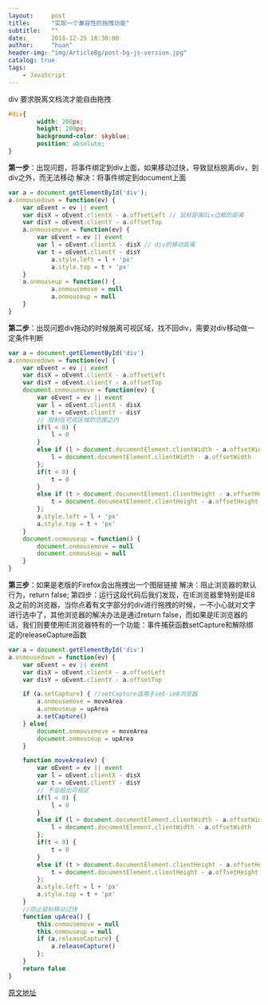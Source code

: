 ```yaml
---
layout:     post
title:      "实现一个兼容性的拖拽功能"
subtitle:   ""
date:       2018-12-25 18:30:00
author:     "huan"
header-img: "img/ArticleBg/post-bg-js-version.jpg"
catalog: true
tags:
    - JavaScript
---
```




div 要求脱离文档流才能自由拖拽

```css
#div{
		width: 200px;
		height: 200px;
		background-color: skyblue;
		position: absolute;  
}
```

**第一步**：出现问题，将事件绑定到div上面，如果移动过快，导致鼠标脱离div，到div之外，而无法移动
解决：将事件绑定到document上面

```javascript
var a = document.getElementById('div');
a.onmousedown = function(ev) {
	var oEvent = ev || event
	var disX = oEvent.clientX - a.offsetLeft // 鼠标距离div边框的距离
	var disY = oEvent.clientY - a.offsetTop
	a.onmousemove = function(ev) {
		var oEvent = ev || event
		var l = oEvent.clientX - disX // div的移动距离
		var t = oEvent.clientY - disY
			a.style.left = l + 'px'
			a.style.top = t + 'px'
	}
	a.onmouseup = function() {
			a.onmousemove = null
			a.onmouseup = null
	}
}
```

**第二步**：出现问题div拖动的时候脱离可视区域，找不回div，需要对div移动做一定条件判断

```javascript
var a = document.getElementById('div')
a.onmousedown = function(ev) {
	var oEvent = ev || event
	var disX = oEvent.clientX - a.offsetLeft
	var disY = oEvent.clientY - a.offsetTop
	document.onmousemove = function(ev) {
		var oEvent = ev || event
		var l = oEvent.clientX - disX
		var t = oEvent.clientY - disY
        // 限制在可视区域的范围之内
		if(l < 0) {
			l = 0
		} 
		else if (l > document.documentElement.clientWidth - a.offsetWidth) {
			l = document.documentElement.clientWidth - a.offsetWidth
		};
		if(t < 0) {
			t = 0
		}	
		else if (t > document.documentElement.clientHeight - a.offsetHeight) {
			t = document.documentElement.clientHeight - a.offsetHeight
		};
		a.style.left = l + 'px'
		a.style.top = t + 'px'
	}
	document.onmouseup = function() {
		document.onmousemove = null
		document.onmouseup = null
	}
}
```

**第三步**：如果是老版的Firefox会出拖拽出一个图层链接
解决：阻止浏览器的默认行为，return false;
第四步：运行这段代码后我们发现，在IE浏览器里特别是IE8及之前的浏览器，当你点着有文字部分的div进行拖拽的时候，一不小心就对文字进行选中了，其他浏览器的解决办法是通过return false，而如果是IE浏览器的话，我们则要使用IE浏览器特有的一个功能：事件捕获函数setCapture和解除绑定的releaseCapture函数

```javascript
var a = document.getElementById('div')
a.onmousedown = function(ev) {
	var oEvent = ev || event
	var disX = oEvent.clientX - a.offsetLeft
	var disY = oEvent.clientY - a.offsetTop

	if (a.setCapture) { //setCapture适用于ie6-ie8浏览器
		a.onmousemove = moveArea
		a.onmouseup = upArea
		a.setCapture()
	} else{
		document.onmousemove = moveArea
		document.onmouseup = upArea
	}

	function moveArea(ev) {
		var oEvent = ev || event
		var l = oEvent.clientX - disX
		var t = oEvent.clientY - disY
		// 不会超出可视区
		if(l < 0) {
			l = 0
		}
		else if (l > document.documentElement.clientWidth - a.offsetWidth) {
			l = document.documentElement.clientWidth - a.offsetWidth
		};
		if(t < 0) {
			t = 0
		}	
		else if (t > document.documentElement.clientHeight - a.offsetHeight) {
			t = document.documentElement.clientHeight - a.offsetHeight
		};
		a.style.left = l + 'px'
		a.style.top = t + 'px'
	}
	//防止鼠标移动过快
	function upArea() {
		this.onmousemove = null
		this.onmouseup = null
		if (a.releaseCapture) {
			a.releaseCapture()
		};
	}
	return false
}
```



[原文地址](http://cychenyu.com/2017/12/10/%E5%85%BC%E5%AE%B9%E6%80%A7%E7%9A%84%E6%8B%96%E6%8B%BD%E5%8A%9F%E8%83%BD/)